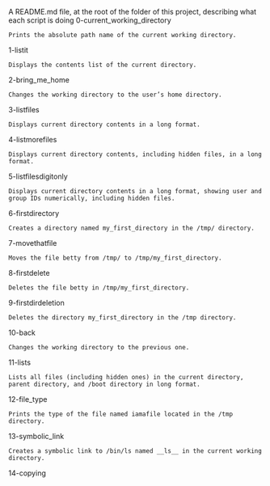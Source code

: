 A README.md file, at the root of the folder of this project, describing what each script is doing
0-current_working_directory

    Prints the absolute path name of the current working directory.

1-listit

    Displays the contents list of the current directory.

2-bring_me_home

    Changes the working directory to the user’s home directory.

3-listfiles

    Displays current directory contents in a long format.

4-listmorefiles

    Displays current directory contents, including hidden files, in a long format.

5-listfilesdigitonly

    Displays current directory contents in a long format, showing user and group IDs numerically, including hidden files.

6-firstdirectory

    Creates a directory named my_first_directory in the /tmp/ directory.

7-movethatfile

    Moves the file betty from /tmp/ to /tmp/my_first_directory.

8-firstdelete

    Deletes the file betty in /tmp/my_first_directory.

9-firstdirdeletion

    Deletes the directory my_first_directory in the /tmp directory.

10-back

    Changes the working directory to the previous one.

11-lists

    Lists all files (including hidden ones) in the current directory, parent directory, and /boot directory in long format.

12-file_type

    Prints the type of the file named iamafile located in the /tmp directory.

13-symbolic_link

    Creates a symbolic link to /bin/ls named __ls__ in the current working directory.
14-copying
